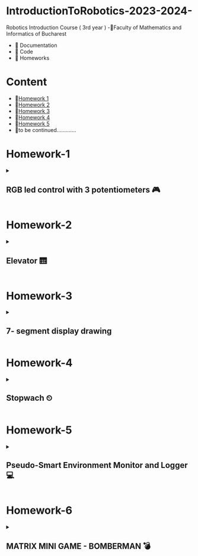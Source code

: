# IntroductionToRobotics-2023-2024-

Robotics Introduction Course ( 3rd year )
-📍Faculty of Mathematics and Informatics of Bucharest
- 🤖 Documentation
- 🤖 Code
- 🤖 Homeworks

# Content
- 🚨[Homework 1](#homework-1)
- 🚨[Homework 2](#homework-2)
- 🚨[Homework 3](#homework-3)
- 🚨[Homework 4](#homework-4)
- 🚨[Homework 5](#homework-5)
- 🚨to be continued.............
# Homework-1
<details>
<summary> <h2> RGB led control with 3 potentiometers 🎮 </h2> </summary>
<h3>Task</h3>
<details>
Utilize a separate potentiometer to independently control each color of the RGB LED (Red, Green, and Blue). This control should be achieved using digital electronics.
</details>

### 🖥 Code : [ The Code 🖥 ](https://github.com/anacimpeanu/IntroductionToRobotics-2023-2024-/blob/main/Homework/RGB_HOMEWORK_1.ino)

### 🕹 Electronic scheme: ![IR schema final](https://github.com/anacimpeanu/IntroductionToRobotics-2023-2024-/assets/115561036/94e1bbc6-0383-4f4e-93e0-0ff483e604af)


### 📸 Electronic circuit in real life:
![ir 4](https://github.com/anacimpeanu/IntroductionToRobotics-2023-2024-/assets/115561036/ea5f1460-1497-47f4-814b-68cbce823bef)


![ir 3](https://github.com/anacimpeanu/IntroductionToRobotics-2023-2024-/assets/115561036/f2147743-0050-4abc-8c60-3fa82d5a2e7c)

### 📽 Video : [ RGB Video 🧨](https://youtu.be/yFtEyoPxVpA)

### 🔌 Important : 
- The red LED has too much internal resistance, and a 330 resistor further reduces the current reaching the LED
- So, for the red LED, I use a resistance of 10, so we allow a current with a higher intensity to reach the LED

</details> 

# Homework-2
<details>
<summary> <h2> Elevator 🛗 </h2> </summary>
  
This assignment involves simulating a 3-floor elevator control system using
LEDs, buttons, and a buzzer with Arduino.
You'll acquire expertise in utilizing button state transitions, applying debouncing methods, and orchestrating various components to simulate real-life situations.
## Tasks
### Design a control system that simulates a 3-floor elevator using the Arduino platform.
### LED Indicators: 
- Three LEDs, each symbolizing a different floor, with one lighting up to show the current floor. Another LED indicating the elevator's status, blinking during movement and 
staying steady when stationary.
### Buttons:
- Create 3 buttons for floor call requests. When pressed, the elevator should simulate movement towards the corresponding floor after a brief delay (2-3 seconds).
### Buzzer: The buzzer should produce brief sounds in the following situations:
              - When the elevator arrives at the requested floor (resembling a "ding").
              - During elevator door closing and movement (with distinct sounds for each action).
### State & Timers:
- If the elevator is already at the chosen floor, pressing the button for that floor does nothing. Otherwise, after a button press, the elevator should first wait for the doors to close and then move to the desired floor. If the elevator is already moving, it should either delay the action or queue it for after completing its current tasks.



### 🖥 Code : [ The Code 🖥 ](https://github.com/anacimpeanu/IntroductionToRobotics-2023-2024-/blob/main/Homework/ELEVATOR_HOMEWORK_II.ino)

### 🕹 Electronic scheme:![schema_ir_2](https://github.com/anacimpeanu/IntroductionToRobotics-2023-2024-/assets/115561036/6a709726-ad35-45eb-980c-59fab8d0455c)

### 📸 Electronic circuit in real life:
![poza1_ir_2](https://github.com/anacimpeanu/IntroductionToRobotics-2023-2024-/assets/115561036/6c3cefd1-6c12-4939-9919-63c0e31eb168)
![poza2_ir_2](https://github.com/anacimpeanu/IntroductionToRobotics-2023-2024-/assets/115561036/8b36885d-4b3b-407d-9781-5d5c582b716d)

### 📽 Video : [ ELEVATOR VIDEO 🛗](https://youtube.com/shorts/OGeQ3VK3NGE?feature=share)

</details>

# Homework-3
<details>
<summary> <h2> 7- segment display drawing </h2> </summary>
To operate the segment and create drawings on the display, you will employ the joystick for precise control. The transition between segments must feel organic, ensuring that they move smoothly from their current location to adjacent positions, while avoiding passing through obstacles or "walls."

## Task 

- Begin at the starting point, which should be located at the decimal point (DP). The current position will consistently blink, regardless of whether the segment is active or not. Utilize the joystick to transition between neighboring positions, as indicated in the table for the appropriate movements. A brief press of the button will toggle the segment's state between ON and OFF, while a prolonged press of the button will reset the entire display by deactivating all segments and relocating the current position to the decimal point.
-  ### Components : 
                - 1 7-segment display
                - 1 joystick
                - resistors and wires (perlogic)
   
- ### Tabel with cases :
<img width="294" alt="image" src="https://github.com/anacimpeanu/IntroductionToRobotics-2023-2024-/assets/115561036/beaa7d3f-8ca8-4410-9803-9875ad7518bd">



### 🖥 Code : [ The Code 🖥 ](https://github.com/anacimpeanu/IntroductionToRobotics-2023-2024-/blob/main/Homework/SEGMENT_HOMEWORK_III.ino)

### 🕹 Electronic scheme: ![ir_3](https://github.com/anacimpeanu/IntroductionToRobotics-2023-2024-/assets/115561036/7584b217-328a-480e-b98e-504ca061965c)


### 📸 Electronic circuit in real life:
![ir_p_3](https://github.com/anacimpeanu/IntroductionToRobotics-2023-2024-/assets/115561036/77f75aaf-c00c-450b-887b-41b630c5b583)

![ir_p2_3](https://github.com/anacimpeanu/IntroductionToRobotics-2023-2024-/assets/115561036/001baccc-71d5-4ff9-b7f3-60d259fb01bf)

### 📽 Video : [ 7-segment drawing](https://youtu.be/vHeJH_eb4iU)

### 🔌 Important : 
## The axes of the merging joystick will be taken into account (that difference is explained in the way and in the code)
## Something useful for me : [Something](https://github.com/anacimpeanu/IntroductionToRobotics-2023-2024-/files/13293533/Facultate.3.pdf)


</details> 

# Homework-4
<details>
<summary> <h2> Stopwach ⏲  </h2> </summary>
I have implemented a stopwatch timer that measures time in tenths of a second and includes a feature to save lap times.

### Task 
To implement a stopwatch.
Initial state : 000.0.
📍 Make sure you put the dot ”.”
## Components 
            - 7-segment display
            - 3 buttons
            - resistors and wires 
            - Bonus : I was thinking of using a led / buzzer to check the operation of the buttons
## The functionality of the buttons

            ⚙️ Button 1 - START / PAUSE 
            📍 Important to know : The display will indicate "000.0". Upon pressing the Start button, the timer will commence.
            📍 Counting mode :
                  - Button 2 doesn't work 
            📍 In pause mode :
                  - Button 2 can reset the display back at initial state ( if it is pressed ) 
                  - Button 3 doesn't work 
                  
            ⚙️ Button 2 - RESET
            📍 Important to know : Reset functionality is available when the timer is in pause mode. 
            📍 Button 2 and the timer is still couting othing happens .
            📍 If in lap viewing mode, resetting will also clear saved laps.

            ⚙️ Button 3 - Save the lap time when in counting mode and cycle through the last four saved laps.
            📍 Important to know : 
                - Counting mode -> every time you press the lap button ( button 3 )
                - This save the timers value up to 4 times when pressed the fifth time it overrides the one saved first.
              
### 🖥 Code : [ The Code 🖥 ](https://github.com/anacimpeanu/IntroductionToRobotics-2023-2024-/blob/main/Homework/STOPWACH_HOMEWORKIV.ino)


### 🕹 Electronic scheme:![ir_5](https://github.com/anacimpeanu/IntroductionToRobotics-2023-2024-/assets/115561036/78b6ffd3-abde-4524-9f84-64fa78e4670b)


### 📸 Electronic circuit in real life: 


<img width="500" hight="500" alt="image" src="https://github.com/anacimpeanu/IntroductionToRobotics-2023-2024-/assets/115561036/88dac72a-e223-45ef-8bc4-714e24ed891a">

<img width="500" high="500" alt="image" src="https://github.com/anacimpeanu/IntroductionToRobotics-2023-2024-/assets/115561036/8458a06b-b6b6-4f53-8cd4-e5ddd05b7ac7">





### 📽 Video : [Stopwach ⏲ ](https://youtube.com/shorts/kbCsYBEE1Zw)



</details>

# Homework-5
<details>
<summary> <h2> Pseudo-Smart Environment Monitor and Logger 💻 </h2> </summary>
  
Create a "Smart Environment Monitor and Logger" with Arduino, employing diverse sensors to collect environmental data. The system will store this data in EEPROM, offer visual indications through an RGB LED, and enable user interaction via a Serial Menu.

### Task 
## Components 
            - Arduino Uno Board
            - Ultrasonic Sensor (HC-SR04)
            - LDR ( Light-Dependent Resistor )
            - RGB LED
            - Resistors
            - Breadboard and wires
## Menu Structure
            - 1. Sensor Settings
               📍- 1.1 Sensors Sampling Interval 
               📍- 1.2 Ultrasonic Alert Threshold 
               📍- 1.3 LDR Alert Threshold
               📍- 1.4 Back to the menu
            - 2. Reset Logger Data 
               📍- 2.1 Yes 
               📍- 2.2 No
            - 3. System Status 
               📍- 3.1 Current Sensor Readings
               📍- 3.2 Current Sensor Settings 
               📍- 3.3 Display Logged Data
               📍- 3.4 Back to the menu
            - 4. RGB LED Control
               📍- 4.1 Manual Color Control 
               📍- 4.2 LED : Toggle Automatic ON/OFF
## Important
### ⚙️ 1.1 
<details> Input a value between 1 and 10 seconds when prompted; this will serve as the sampling rate for the sensors. Choose whether to use a separate value for each sensor or the same value for both. </details>

### ⚙️ 1.2
<details> 
Set a threshold for the ultrasonic sensor, indicating proximity (min or max). Receive an alert if the sensor value exceeds the threshold, accompanied by a red LED indication in Automatic Mode (refer to section 4.2). </details>

### ⚙️ 1.3
<details> 
Request a threshold value for the LDR sensor, determining if it signifies the minimum or maximum value (e.g., indicating nightfall). When the sensor surpasses the threshold, generate an alert, possibly a message. If the LED operates in Automatic Mode, turning red signifies any sensor exceeding the specified range.
</details>

### ⚙️ Reset 
<details> 
ARE YOU SURE? 
  - <b>YES</b> -> i can reset one of this sensors or both -> main menu
  - <b>NO</b> -> back to Main Menu
</details>

### ⚙️ 3.1 
<details>
  
Continuously display sensor readings at the specified sampling rate from all sensors. Implement a method to exit this process, such as pressing a designated key, and inform the user of this exit method through a message.

</details>

### ⚙️ 3.2 
<details> 
Displays the sampling rate and threshold value for all sensors.
</details>

### ⚙️ 3.3
<details>
  Displays last 10 sensor readings for all.
sensors.
</details>

### Manual Color Control 
<details>
  Set RGB colors manually .
</details>

### ⚙️ ON/OFF
<details>
  - <b> ON </b> -> led color should be <color> GREEN </color>color> and <color> RED </color> if is it on ALERT mode .
  - <b> OFF </b> -> Led should use the last saved RGB values .
</details>

### 🖥 Code : [ The Code 🖥 ](https://github.com/anacimpeanu/IntroductionToRobotics-2023-2024-/blob/main/Homework/MENU_HOMEWORK_V.ino)
### 🕹 Electronic scheme:![WhatsApp Image 2023-11-20 at 10 35 11_edf0d5b3](https://github.com/anacimpeanu/IntroductionToRobotics-2023-2024-/assets/115561036/4c8819ae-2183-4a0a-b3e2-54e1758eea06)


### 📸 Electronic circuit in real life: 
<img width="295" alt="image" src="https://github.com/anacimpeanu/IntroductionToRobotics-2023-2024-/assets/115561036/76b5f62b-2c66-4c53-8b0b-3888554f5980">
<img width="291" alt="image" src="https://github.com/anacimpeanu/IntroductionToRobotics-2023-2024-/assets/115561036/7c7c4830-df4b-4325-8973-34e16d8d3a2d">
<img width="296" alt="image" src="https://github.com/anacimpeanu/IntroductionToRobotics-2023-2024-/assets/115561036/52492d38-05a8-401c-9602-bf843d1a328a">

### 📽 Video : [ Menu ](https://youtu.be/zxJAoutdkxM)

</details>

# Homework-6
<details>
<summary> <h2> MATRIX MINI GAME - BOMBERMAN 💣 </h2> </summary>
  
### Tasks

Create a compact game utilizing an 8x8 matrix featuring three distinct elements: a player (slowly blinking), bombs/bullets (rapid blinking), and walls (non-blinking). This serves as an introductory exercise for your matrix project. The fundamental concept involves generating walls across the map (occupying 50% - 75% of the space) and navigating with the player to dismantle them.

## Components 
            • Arduino Uno Board ⌨️
            • Joystick 
            • 8x8 LED Matrix
            • MAX7219
            • Resistors and capacitors as needed
            • Breadboard and connecting wires
            • LED 🚨
            • Buzzer 🔊
## Details 
            🐱 Setup game 
                When the game starts, a "hi" message is displayed on the matrix, creating an inviting atmosphere. 
                Press the joystick button to initiate the game. 
                A countdown sequence (3, 2, 1) is displayed, signaling the start of the gameplay.
                
<img width="217" alt="image" src="https://github.com/anacimpeanu/IntroductionToRobotics-2023-2024-/assets/115561036/65a77ce4-0959-4af3-a3c2-989432745f6d">
<img width="217" alt="image" src="https://github.com/anacimpeanu/IntroductionToRobotics-2023-2024-/assets/115561036/6b946d37-d482-4849-8821-a40eb1a009bf">
<img width="217" alt="image" src="https://github.com/anacimpeanu/IntroductionToRobotics-2023-2024-/assets/115561036/82241178-b397-4908-aa76-6ff6198a3ba3">
<img width="217" alt="image" src="https://github.com/anacimpeanu/IntroductionToRobotics-2023-2024-/assets/115561036/09036ea9-441c-4bed-94a9-2e2aeb32cad9">

            🐱 Player Control
                Use the joystick to move the player LED within the matrix.
                The player LED blinks slowly, providing a visual indicator of its position.
                The player can move up, down, left, right without going through walls.
            
            🐱 Wall Destruction
                Navigate the player to break walls strategically.
                Walls cover 50% - 75% of the matrix initially.
                Breaking walls contributes to the player's score.
                Remember, when generating a new map, the player is strategically positioned in such a way that he can move.

            🐱 Bomb Placement
                Press the joystick button to place a bomb.
                The bomb blinks rapidly, indicating its presence.
                Bombs eliminate walls in all four directions upon detonation.

            🐱 Scoring
                Score is calculated based on the time taken to win and the number of walls broken.
                A bonus is awarded for each wall destroyed.
               

            🔔 Winning the Game
                The game is won when all walls are eliminated. 
                A winning animation, accompanied by a festive jingle, is displayed on the matrix. The total score, 
                including bonuses, is presented in the Serial Monitor.
                
            ♻️ Resetting the Game
                After winning or when starting a new game, the system resets. 
                Press the joystick button again to initiate a new game.

## Matrix 
<img width="400" hight="500" alt="image" src="https://github.com/anacimpeanu/IntroductionToRobotics-2023-2024-/assets/115561036/95e1beea-e6bb-4dc6-af20-dd0617830be4">

My matrix is ​​of type AS. I used this table to make the correct connections

### 🖥 Code : [ The Code 🖥 ](https://github.com/anacimpeanu/IntroductionToRobotics-2023-2024-/blob/main/Homework/matrix_mini_game.ino)

### 🕹 Electronic scheme: 
<img width="400" alt="image" src="https://github.com/anacimpeanu/IntroductionToRobotics-2023-2024-/assets/115561036/050bc037-00db-4902-9b37-8958375c7ca7">
 


### 📸 Electronic circuit in real life:
<img width="230" alt="image" src="https://github.com/anacimpeanu/IntroductionToRobotics-2023-2024-/assets/115561036/0622e265-0ba4-4b74-bac7-1cfb0ad5f0e8">
<img width="230" alt="image" src="https://github.com/anacimpeanu/IntroductionToRobotics-2023-2024-/assets/115561036/70ac8057-c796-4ed6-b34c-41ee8b78ba13">
<img width="230" alt="image" src="https://github.com/anacimpeanu/IntroductionToRobotics-2023-2024-/assets/115561036/5d40b922-4d6b-4b9f-84e4-c7c351ec7763">
<img width="230" alt="image" src="https://github.com/anacimpeanu/IntroductionToRobotics-2023-2024-/assets/115561036/b0b879ad-1ac1-45f8-ad04-a0f2289183ca">


### 📽 Video : [ Mini Matrix Bomberman Game 💣 ](https://youtu.be/sQofCCTeTTw)

### 🔌 Important : 
- The red LED has too much internal resistance, and a 330 resistor further reduces the current reaching the LED
- So, for the red LED, I use a resistance of 10, so we allow a current with a higher intensity to reach the LED
- The LedControl library is properly installed and configured for the game to function correctly.

</details> 


            
